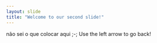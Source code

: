 ```yaml
---
layout: slide
title: "Welcome to our second slide!"
---
```

não sei o que colocar aqui ;-;
Use the left arrow to go back!
